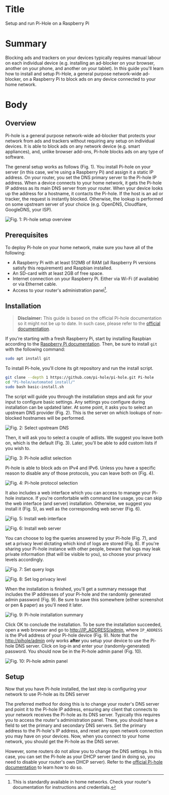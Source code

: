# Title #
Setup and run Pi-Hole on a Raspberry Pi

# Summary #
Blocking ads and trackers on your devices typically requires manual labour on
each individual device (e.g. installing an ad-blocker on your browser, another
on your phone, and another on your tablet). In this guide you'll learn how to
install and setup Pi-Hole, a general purpose network-wide ad-blocker, on a
Raspberry Pi to block ads on any device connected to your home network.

# Body #

## Overview ##

Pi-hole is a general purpose network-wide ad-blocker that protects your network
from ads and trackers without requiring any setup on individual devices. It is
able to block ads on any network device (e.g. smart appliances), and, unlike
browser add-ons, Pi-hole blocks ads on any type of software.

The general setup works as follows (Fig. 1). You install Pi-hole on your server
(in this case, we're using a Raspberry Pi) and assign it a static IP address. On
your router, you set the DNS primary server to the Pi-hole IP address. When a
device connects to your home network, it gets the Pi-hole IP address as its main
DNS server from your router. When your device looks up the address for a
hostname, it contacts the Pi-hole. If the host is an ad or tracker, the request
is instantly blocked. Otherwise, the lookup is performed on some upstream server
of your choice (e.g. OpenDNS, Cloudflare, GoogleDNS, your ISP).

![Fig. 1: Pi-hole setup overview](../images/Pihole/overview.png?raw=true)

## Prerequisites ##
To deploy Pi-hole on your home network, make sure you have all of the following:

- A Raspberry Pi with at least 512MB of RAM (all Raspberry Pi versions satisfy
  this requirement) and Raspbian installed.
- An SD-card with at least 2GB of free space.
- Internet connection on your Raspberry Pi. Either via Wi-Fi (if available)
      or via Ethernet cable.
- Access to your router's administration panel[^1].

[^1]: This is standardly available in home networks. Check your router's
    documentation for instructions and credentials.

## Installation ##

> **Disclaimer:** This guide is based on the official Pi-hole documentation so it might not be up to date. In such case,
> please refer to the [official documentation][3].

If you're starting with a fresh Raspberry Pi, start by installing Raspbian
according to the [Raspberry Pi documentation][1]. Then, be sure to install `git`
with the following command:

```bash
sudo apt install git
```

To install Pi-hole, you'll clone its git repository and run the install script.

```bash
git clone --depth 1 https://github.com/pi-hole/pi-hole.git Pi-hole
cd "Pi-hole/automated install/"
sudo bash basic-install.sh
```

The script will guide you through the installation steps and ask for your input
to configure basic settings. Any settings you configure during installation can
be updated later. At some point, it asks you to select an upstream DNS provider
(Fig. 2). This is the server on which lookups of non-blocked hostnames will be
performed.

![Fig. 2: Select upstream DNS](../images/Pihole/dns.png?raw=true)

Then, it will ask you to select a couple of adlists. We suggest you leave both
on, which is the default (Fig. 3). Later, you'll be able to add custom lists if
you wish to.

![Fig. 3: Pi-hole adlist selection](../images/Pihole/adlists.png?raw=true)

Pi-hole is able to block ads on IPv4 and IPv6. Unless you have a specific reason
to disable any of those protocols, you can leave both on (Fig. 4).

![Fig. 4: Pi-hole protocol selection](../images/Pihole/protocols.png?raw=true)

It also includes a web interface which you can access to manage your Pi-hole
instance. If you're comfortable with command line usage, you can skip the web
interface (and server) installation. Otherwise, we suggest you install it (Fig.
5), as well as the corresponding web server (Fig. 6).

![Fig. 5: Install web interface](../images/Pihole/webinterface.png?raw=true)

![Fig. 6: Install web server](../images/Pihole/webserver.png?raw=true)

You can choose to log the queries answered by your Pi-hole (Fig. 7), and set a
privacy level dictating which kind of logs are stored (Fig. 8). If you're
sharing your Pi-hole instance with other people, beware that logs may leak
private information (that will be visible to you), so choose your privacy levels
accordingly.

![Fig. 7: Set query logs](../images/Pihole/logs.png?raw=true)

![Fig. 8: Set log privacy level](../images/Pihole/privacy.png?raw=true)

When the installation is finished, you'll get a summary message that includes
the IP addresses of your Pi-hole and the randomly generated admin password (Fig.
9). Be sure to save this somewhere (either screenshot or pen & paper) as you'll
need it later.

![Fig. 9: Pi-hole installation summary](../images/Pihole/summary.png?raw=true)

Click OK to conclude the installation. To be sure the installation succeeded,
open a web browser and go to <http://IP_ADDRESS/admin>, where `IP_ADDRESS` is
the IPv4 address of your Pi-hole device (Fig. 9). Note that the
<http://pihole/admin> only works **after** you setup your device to use the
Pi-hole DNS server. Click on log-in and enter your (randomly-generated)
password. You should now be in the Pi-hole admin panel (Fig. 10).

![Fig. 10: Pi-hole admin panel](../images/Pihole/admin.png?raw=true)

## Setup ##
Now that you have Pi-hole installed, the last step is configuring your network
to use Pi-hole as its DNS server

The preferred method for doing this is to change your router's DNS server and
point it to the Pi-hole IP address, ensuring any client that connects to your
network receives the Pi-hole as its DNS server. Typically this requires you to
access the router's administration panel. There, you should have a field to set
the primary and secondary DNS servers. Set the primary address to the Pi-hole's
IP address, and reset any open network connection you may have on your devices.
Now, when you connect to your home network, you should get the Pi-hole as the
DNS server.

However, some routers do not allow you to change the DNS settings. In this case,
you can set the Pi-hole as your DHCP server (and in doing so, you need to
disable your router's own DHCP server). Refer to the [official Pi-hole
documentation][2] to learn how to do so.

[1]: https://www.raspberrypi.org/software/

[2]: https://discourse.pi-hole.net/t/how-do-i-use-pi-holes-built-in-dhcp-server-and-why-would-i-want-to/3026

[3]: https://docs.pi-hole.net/
